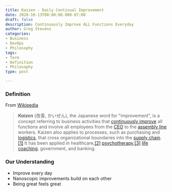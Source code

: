 ```yaml
---
title: Kaizen - Daily Continual Improvement
date: 2020-10-13T00:00:00.000-07:00
draft: false
description: Continuously Improve ALL Functions Everyday
author: Greg Stevens
categories:
- Business
- DevOps
- Philosophy
tags:
- Term
- Definition
- Philosophy
type: post

---
```

### Definition

From [Wikipedia]()

> **_Kaizen_** (改善, かいぜん), the Japanese word for "improvement", is a concept referring to business activities that [continuously improve](https://en.wikipedia.org/wiki/Continual_improvement_process "Continual improvement process") all functions and involve all employees from the [CEO](https://en.wikipedia.org/wiki/CEO "CEO") to the [assembly line](https://en.wikipedia.org/wiki/Assembly_line "Assembly line") workers. Kaizen also applies to processes, such as purchasing and [logistics](https://en.wikipedia.org/wiki/Logistics "Logistics"), that cross organizational boundaries into the [supply chain](https://en.wikipedia.org/wiki/Supply_chain "Supply chain").[\[1\]](https://en.wikipedia.org/wiki/Kaizen#cite_note-ImaiMasaaki-1) It has been applied in healthcare,[\[2\]](https://en.wikipedia.org/wiki/Kaizen#cite_note-2) [psychotherapy](https://en.wikipedia.org/wiki/Psychotherapy "Psychotherapy"),[\[3\]](https://en.wikipedia.org/wiki/Kaizen#cite_note-3) [life coaching](https://en.wikipedia.org/wiki/Life_coaching "Life coaching"), government, and banking.

### Our Understanding

* Improve every day
* Nanoscopic improvements build on each other
* Being great feels great